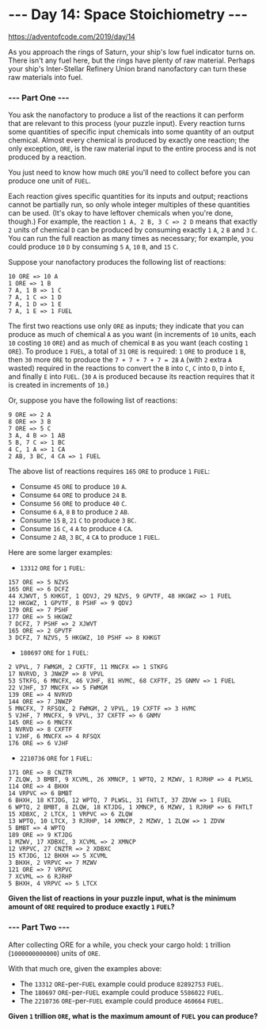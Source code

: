 # --- Day 14: Space Stoichiometry ---
https://adventofcode.com/2019/day/14

As you approach the rings of Saturn, your ship's low fuel indicator turns on. There isn't any fuel here, but the rings have plenty of raw material. Perhaps your ship's Inter-Stellar Refinery Union brand nanofactory can turn these raw materials into fuel.

### --- Part One ---

You ask the nanofactory to produce a list of the reactions it can perform that are relevant to this process (your puzzle input). Every reaction turns some quantities of specific input chemicals into some quantity of an output chemical. Almost every chemical is produced by exactly one reaction; the only exception, `ORE`, is the raw material input to the entire process and is not produced by a reaction.

You just need to know how much `ORE` you'll need to collect before you can produce one unit of `FUEL`.

Each reaction gives specific quantities for its inputs and output; reactions cannot be partially run, so only whole integer multiples of these quantities can be used. (It's okay to have leftover chemicals when you're done, though.) For example, the reaction `1 A, 2 B, 3 C => 2 D` means that exactly `2` units of chemical `D` can be produced by consuming exactly `1` `A`, `2` `B` and `3` `C`. You can run the full reaction as many times as necessary; for example, you could produce `10` `D` by consuming `5` `A`, `10` `B`, and `15` `C`.

Suppose your nanofactory produces the following list of reactions:

```
10 ORE => 10 A
1 ORE => 1 B
7 A, 1 B => 1 C
7 A, 1 C => 1 D
7 A, 1 D => 1 E
7 A, 1 E => 1 FUEL
```

The first two reactions use only `ORE` as inputs; they indicate that you can produce as much of chemical `A` as you want (in increments of `10` units, each `10` costing `10` `ORE`) and as much of chemical `B` as you want (each costing `1` `ORE`). To produce `1` `FUEL`, a total of `31` `ORE` is required: `1` `ORE` to produce `1` `B`, then `30` more `ORE` to produce the `7 + 7 + 7 + 7 = 28` `A` (with `2` extra `A` wasted) required in the reactions to convert the `B` into `C`, `C` into `D`, `D` into `E`, and finally `E` into `FUEL`. (`30` `A` is produced because its reaction requires that it is created in increments of `10`.)

Or, suppose you have the following list of reactions:

```
9 ORE => 2 A
8 ORE => 3 B
7 ORE => 5 C
3 A, 4 B => 1 AB
5 B, 7 C => 1 BC
4 C, 1 A => 1 CA
2 AB, 3 BC, 4 CA => 1 FUEL
```

The above list of reactions requires `165` `ORE` to produce `1` `FUEL`:

* Consume `45` `ORE` to produce `10` `A`.
* Consume `64` `ORE` to produce `24` `B`.
* Consume `56` `ORE` to produce `40` `C`.
* Consume `6` `A`, `8` `B` to produce `2` `AB`.
* Consume `15` `B`, `21` `C` to produce `3` `BC`.
* Consume `16` `C`, `4` `A` to produce `4` `CA`.
* Consume `2` `AB`, `3` `BC`, `4` `CA` to produce `1` `FUEL`.

Here are some larger examples:

* `13312` `ORE` for `1` `FUEL`:

```
157 ORE => 5 NZVS
165 ORE => 6 DCFZ
44 XJWVT, 5 KHKGT, 1 QDVJ, 29 NZVS, 9 GPVTF, 48 HKGWZ => 1 FUEL
12 HKGWZ, 1 GPVTF, 8 PSHF => 9 QDVJ
179 ORE => 7 PSHF
177 ORE => 5 HKGWZ
7 DCFZ, 7 PSHF => 2 XJWVT
165 ORE => 2 GPVTF
3 DCFZ, 7 NZVS, 5 HKGWZ, 10 PSHF => 8 KHKGT
```

* `180697` `ORE` for `1` `FUEL`:

```
2 VPVL, 7 FWMGM, 2 CXFTF, 11 MNCFX => 1 STKFG
17 NVRVD, 3 JNWZP => 8 VPVL
53 STKFG, 6 MNCFX, 46 VJHF, 81 HVMC, 68 CXFTF, 25 GNMV => 1 FUEL
22 VJHF, 37 MNCFX => 5 FWMGM
139 ORE => 4 NVRVD
144 ORE => 7 JNWZP
5 MNCFX, 7 RFSQX, 2 FWMGM, 2 VPVL, 19 CXFTF => 3 HVMC
5 VJHF, 7 MNCFX, 9 VPVL, 37 CXFTF => 6 GNMV
145 ORE => 6 MNCFX
1 NVRVD => 8 CXFTF
1 VJHF, 6 MNCFX => 4 RFSQX
176 ORE => 6 VJHF
```

* `2210736` `ORE` for `1` `FUEL`:

```
171 ORE => 8 CNZTR
7 ZLQW, 3 BMBT, 9 XCVML, 26 XMNCP, 1 WPTQ, 2 MZWV, 1 RJRHP => 4 PLWSL
114 ORE => 4 BHXH
14 VRPVC => 6 BMBT
6 BHXH, 18 KTJDG, 12 WPTQ, 7 PLWSL, 31 FHTLT, 37 ZDVW => 1 FUEL
6 WPTQ, 2 BMBT, 8 ZLQW, 18 KTJDG, 1 XMNCP, 6 MZWV, 1 RJRHP => 6 FHTLT
15 XDBXC, 2 LTCX, 1 VRPVC => 6 ZLQW
13 WPTQ, 10 LTCX, 3 RJRHP, 14 XMNCP, 2 MZWV, 1 ZLQW => 1 ZDVW
5 BMBT => 4 WPTQ
189 ORE => 9 KTJDG
1 MZWV, 17 XDBXC, 3 XCVML => 2 XMNCP
12 VRPVC, 27 CNZTR => 2 XDBXC
15 KTJDG, 12 BHXH => 5 XCVML
3 BHXH, 2 VRPVC => 7 MZWV
121 ORE => 7 VRPVC
7 XCVML => 6 RJRHP
5 BHXH, 4 VRPVC => 5 LTCX
```

**Given the list of reactions in your puzzle input, what is the minimum amount of `ORE` required to produce exactly `1` `FUEL`?**

### --- Part Two ---
After collecting ORE for a while, you check your cargo hold: `1` trillion (`1000000000000`) units of `ORE`.

With that much ore, given the examples above:

* The `13312` `ORE`-per-`FUEL` example could produce `82892753` `FUEL`.
* The `180697` `ORE`-per-`FUEL` example could produce `5586022` `FUEL`.
* The `2210736` `ORE`-per-`FUEL` example could produce `460664` `FUEL`.

**Given `1` trillion `ORE`, what is the maximum amount of `FUEL` you can produce?**
